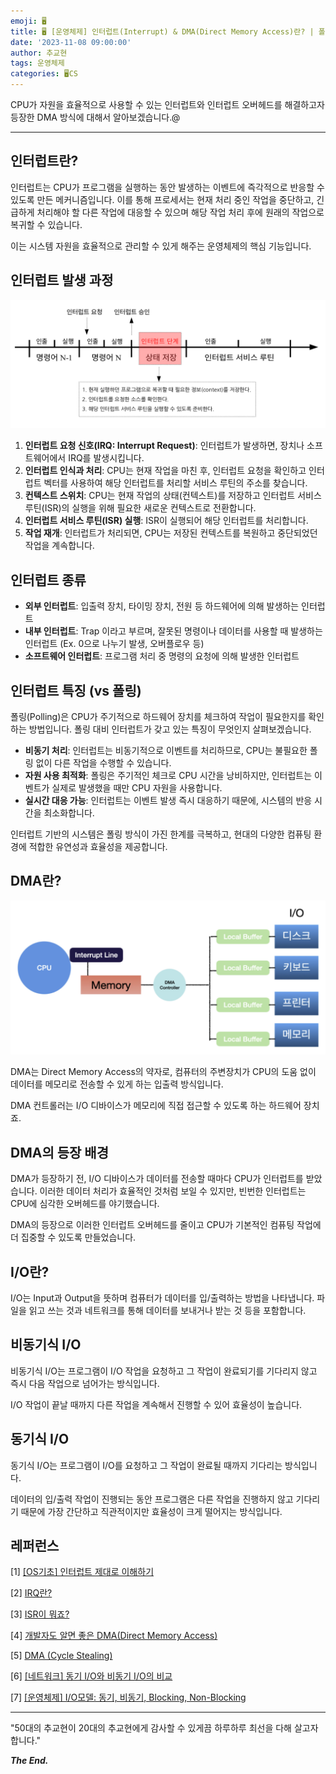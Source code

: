 ```yaml
---
emoji: 🖥️
title: 🖥️ [운영체제] 인터럽트(Interrupt) & DMA(Direct Memory Access)란? | 폴링(Polling), 비동기식 & 동기식 I/O
date: '2023-11-08 09:00:00'
author: 추교현
tags: 운영체제
categories: 🖥️CS
---
```


CPU가 자원을 효율적으로 사용할 수 있는 인터럽트와 인터럽트 오버헤드를 해결하고자 등장한 DMA 방식에 대해서 알아보겠습니다.@

---

## 인터럽트란?

인터럽트는 CPU가 프로그램을 실행하는 동안 발생하는 이벤트에 즉각적으로 반응할 수 있도록 만든 메커니즘입니다. 이를 통해 프로세서는 현재 처리 중인 작업을 중단하고, 긴급하게 처리해야 할 다른 작업에 대응할 수 있으며 해당 작업 처리 후에 원래의 작업으로 복귀할 수 있습니다.

이는 시스템 자원을 효율적으로 관리할 수 있게 해주는 운영체제의 핵심 기능입니다.

## 인터럽트 발생 과정

![CS-OS-004-1.png](CS-OS-004-1.png)

1. **인터럽트 요청 신호(IRQ: Interrupt Request)**:
   인터럽트가 발생하면, 장치나 소프트웨어에서 IRQ를 발생시킵니다.
2. **인터럽트 인식과 처리**:
   CPU는 현재 작업을 마친 후, 인터럽트 요청을 확인하고 인터럽트 벡터를 사용하여 해당 인터럽트를 처리할 서비스 루틴의 주소를 찾습니다.
3. **컨텍스트 스위치**:
   CPU는 현재 작업의 상태(컨텍스트)를 저장하고 인터럽트 서비스 루틴(ISR)의 실행을 위해 필요한 새로운 컨텍스트로 전환합니다.
4. **인터럽트 서비스 루틴(ISR) 실행**:
   ISR이 실행되어 해당 인터럽트를 처리합니다.
5. **작업 재개**:
   인터럽트가 처리되면, CPU는 저장된 컨텍스트를 복원하고 중단되었던 작업을 계속합니다.

## 인터럽트 종류

- **외부 인터럽트**:
  입출력 장치, 타이밍 장치, 전원 등 하드웨어에 의해 발생하는 인터럽트
- **내부 인터럽트**:
  Trap 이라고 부르며, 잘못된 명령이나 데이터를 사용할 때 발생하는 인터럽트 (Ex. 0으로 나누기 발생, 오버플로우 등)
- **소프트웨어 인터럽트**:
  프로그램 처리 중 명령의 요청에 의해 발생한 인터럽트

## 인터럽트 특징 (vs 폴링)

폴링(Polling)은 CPU가 주기적으로 하드웨어 장치를 체크하여 작업이 필요한지를 확인하는 방법입니다. 폴링 대비 인터럽트가 갖고 있는 특징이 무엇인지 살펴보겠습니다.

- **비동기 처리**:
  인터럽트는 비동기적으로 이벤트를 처리하므로, CPU는 불필요한 폴링 없이 다른 작업을 수행할 수 있습니다.
- **자원 사용 최적화**:
  폴링은 주기적인 체크로 CPU 시간을 낭비하지만, 인터럽트는 이벤트가 실제로 발생했을 때만 CPU 자원을 사용합니다.
- **실시간 대응 가능**:
  인터럽트는 이벤트 발생 즉시 대응하기 때문에, 시스템의 반응 시간을 최소화합니다.

인터럽트 기반의 시스템은 폴링 방식이 가진 한계를 극복하고, 현대의 다양한 컴퓨팅 환경에 적합한 유연성과 효율성을 제공합니다.

## DMA란?

![CS-OS-004-2.png](CS-OS-004-2.png)

DMA는 Direct Memory Access의 약자로, 컴퓨터의 주변장치가 CPU의 도움 없이 데이터를 메모리로 전송할 수 있게 하는 입출력 방식입니다.

DMA 컨트롤러는 I/O 디바이스가 메모리에 직접 접근할 수 있도록 하는 하드웨어 장치죠.

## DMA의 등장 배경

DMA가 등장하기 전, I/O 디바이스가 데이터를 전송할 때마다 CPU가 인터럽트를 받았습니다. 이러한 데이터 처리가 효율적인 것처럼 보일 수 있지만, 빈번한 인터럽트는 CPU에 심각한 오버헤드를 야기했습니다.

DMA의 등장으로 이러한 인터럽트 오버헤드를 줄이고 CPU가 기본적인 컴퓨팅 작업에 더 집중할 수 있도록 만들었습니다.

## I/O란?

I/O는 Input과 Output을 뜻하며 컴퓨터가 데이터를 입/출력하는 방법을 나타냅니다. 파일을 읽고 쓰는 것과 네트워크를 통해 데이터를 보내거나 받는 것 등을 포함합니다.

## 비동기식 I/O

비동기식 I/O는 프로그램이 I/O 작업을 요청하고 그 작업이 완료되기를 기다리지 않고 즉시 다음 작업으로 넘어가는 방식입니다.

I/O 작업이 끝날 때까지 다른 작업을 계속해서 진행할 수 있어 효율성이 높습니다.

## 동기식 I/O

동기식 I/O는 프로그램이 I/O를 요청하고 그 작업이 완료될 때까지 기다리는 방식입니다.

데이터의 입/출력 작업이 진행되는 동안 프로그램은 다른 작업을 진행하지 않고 기다리기 때문에 가장 간단하고 직관적이지만 효율성이 크게 떨어지는 방식입니다.

## 레퍼런스

[1] [[OS기초] 인터럽트 제대로 이해하기](https://velog.io/@adam2/%EC%9D%B8%ED%84%B0%EB%9F%BD%ED%8A%B8)

[2] [IRQ란?](https://blog.naver.com/PostView.nhn?blogId=ssoon0&logNo=60024863563)

[3] [ISR이 뭐죠?](https://horae.tistory.com/entry/ISR-interrupt-service-routine-%EC%9D%B4-%EB%AD%90%EC%A3%A0)

[4] [개발자도 알면 좋은 DMA(Direct Memory Access)](https://ksk-developer.tistory.com/40)

[5] [DMA (Cycle Stealing)](http://www.jidum.com/jidums/view.do?jidumId=470)

[6] [[네트워크] 동기 I/O와 비동기 I/O의 비교](https://12bme.tistory.com/232)

[7] [[운영체제] I/O모델: 동기, 비동기, Blocking, Non-Blocking](https://snoop-study.tistory.com/85)

---

"50대의 추교현이 20대의 추교현에게 감사할 수 있게끔 하루하루 최선을 다해 살고자 합니다."

**_The End._**
